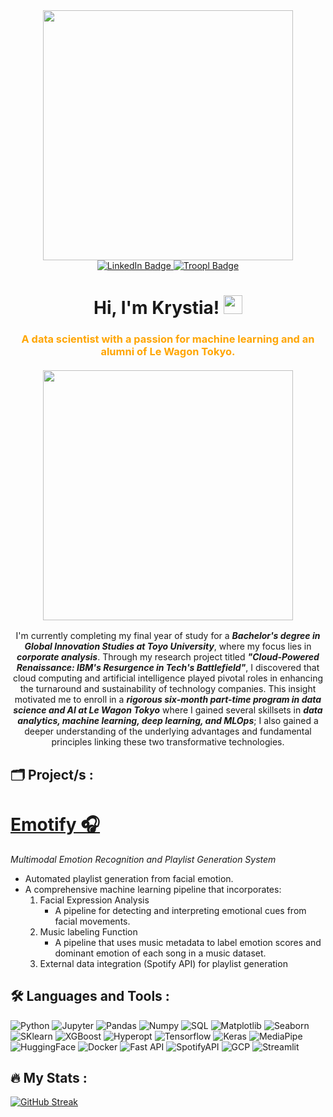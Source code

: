<div id="header" align="center">
  <img src="https://media.giphy.com/media/v1.Y2lkPTc5MGI3NjExMWlicGVqMnY4cWpzN2UyMzFwcnA2eGtmaDEzNGtpMWJnOTNqdG5yZSZlcD12MV9pbnRlcm5hbF9naWZfYnlfaWQmY3Q9cw/HQHwvSBSy7s0AXOlWt/giphy.gif" width="400"/>
  <div id="badges">
  <a href="https://www.linkedin.com/in/krystia-lewis/">
    <img src="https://img.shields.io/badge/LinkedIn-blue?style=for-the-badge&logo=linkedin&logoColor=white" alt="LinkedIn Badge"/>
  </a>
  <a href="https://troopl.com/krystial">
    <img src="https://img.shields.io/badge/Porfolio-violet?style=for-the-badge" alt="Troopl Badge"/>
  </a>
  </div>  
  <img src="https://komarev.com/ghpvc/?username=krystiaL&style=flat&color=blue" alt=""/>
<h1>
  Hi, I'm Krystia!
  <img src="https://media.giphy.com/media/hvRJCLFzcasrR4ia7z/giphy.gif" width="30px"/>
</h1>
<div style="text-align: center;">
  <h3 style="color: orange;">
    <b> A data scientist with a passion for machine learning and an alumni of Le Wagon Tokyo. </b>
    <br/><br/>
    <img src="https://media.giphy.com/media/v1.Y2lkPTc5MGI3NjExcTJybnd2bzdqbXE4ZTI5ZnRwNHR4YWJyMGJtNG1yMHE3MnJqZnRtciZlcD12MV9pbnRlcm5hbF9naWZfYnlfaWQmY3Q9cw/jPBUNA7Um4y3jdJmfg/giphy.gif" width="400"/>
  </h3>
  <p>
    I'm currently completing my final year of study for a <i><b>Bachelor's degree in Global Innovation Studies at Toyo University</b></i>, where my focus lies in <i><b>corporate analysis</b></i>. 
Through my research project titled <i><b>"Cloud-Powered Renaissance: IBM's Resurgence in Tech's Battlefield"</b></i>, I discovered that cloud computing and artificial intelligence played pivotal roles in enhancing the turnaround and sustainability of technology companies. This insight motivated me to enroll in a <i><b>rigorous six-month part-time program in data science and AI at Le Wagon Tokyo</b></i> where I gained several skillsets in <i><b>data analytics, machine learning, deep learning, and MLOps</b></i>; I also gained a deeper understanding of the underlying advantages and fundamental principles linking these two transformative technologies.
  </p>
</div>
</div>

## 🗂️ Project/s :

# [Emotify 🎧](https://github.com/Atsuto-LeWagon/Emotify)
*Multimodal Emotion Recognition and Playlist Generation System*
- Automated playlist generation from facial emotion.
-  A comprehensive machine learning pipeline that incorporates:
   1. Facial Expression Analysis 
        - A pipeline for detecting and interpreting emotional cues from facial movements. 
   2. Music labeling Function 
        - A pipeline that uses music metadata to label emotion scores and dominant emotion of each song in a music dataset.
   3. External data integration (Spotify API) for playlist generation

## :hammer_and_wrench: Languages and Tools :

![Python](https://img.shields.io/badge/Language-Python-informational?style=flat&logo=python&logoColor=white&color=orange)
![Jupyter](https://img.shields.io/badge/Jupyter-Notebook-orange?style=flat&logo=jupyter&logoColor=white)
![Pandas](https://img.shields.io/badge/Pandas-Data-00cc99?style=flat&logo=pandas&logoColor=white)
![Numpy](https://img.shields.io/badge/Numpy-Data-00cc99?style=flat&logo=numpy&logoColor=white)
![SQL](https://img.shields.io/badge/SQL-Database-00cc99?style=flat&logo=sql&logoColor=white)
![Matplotlib](https://img.shields.io/badge/Matplotlib-Visualization-00cc99?style=flat&logo=matplotlib&logoColor=white)
![Seaborn](https://img.shields.io/badge/Seaborn-Visualization-00cc99?style=flat&logo=seaborn&logoColor=white)
![SKlearn](https://img.shields.io/badge/Scikit--learn-Machine%20Learning-3399ff?style=flat&logo=scikit-learn&logoColor=white)
![XGBoost](https://img.shields.io/badge/XGBoost-Machine%20Learning-3399ff?style=flat&logo=xgboost&logoColor=white)
![Hyperopt](https://img.shields.io/badge/Hyperopt-Hyperparameter%20optimization-3399ff?style=flat&logo=hyperopt&logoColor=white)
![Tensorflow](https://img.shields.io/badge/TensorFlow-Deep%20Learning-3399ff?style=flat&logo=tensorflow&logoColor=white)
![Keras](https://img.shields.io/badge/Keras-Deep%20Learning-3399ff?style=flat&logo=keras&logoColor=white)
![MediaPipe](https://img.shields.io/badge/MediaPipe-Deep%20Learning-3399ff?style=flat&logo=mediapipe&logoColor=white)
![HuggingFace](https://img.shields.io/badge/Hugging%20Face-Deep%20Learning-3399ff?style=flat&logo=hugging%20face&logoColor=white)
![Docker](https://img.shields.io/badge/Docker-Container-3bb300?style=flat&logo=docker&logoColor=white)
![Fast API](https://img.shields.io/badge/Fast-API-3bb300?style=flat&logo=fastapi&logoColor=white)
![SpotifyAPI](https://img.shields.io/badge/Spotify-Web%20API-3bb300?style=flat&logo=spotify&logoColor=white)
![GCP](https://img.shields.io/badge/Google%20Cloud-Platform-3bb300?style=flat&logo=googlecloud&logoColor=white)
![Streamlit](https://img.shields.io/badge/Streamlit-Framework-e62e00?style=flat&logo=streamlit&logoColor=white)

## :fire: My Stats :

[![GitHub Streak](http://github-readme-streak-stats.herokuapp.com?user=krystiaL&theme=dark&background=13263a)](https://git.io/streak-stats)


<!---
krystiaL/krystiaL is a ✨ special ✨ repository because its `README.md` (this file) appears on your GitHub profile.
You can click the Preview link to take a look at your changes.
--->
